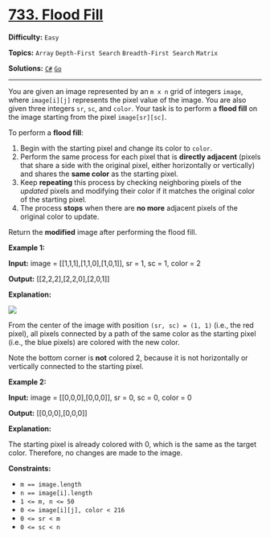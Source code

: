 # [733. Flood Fill](https://leetcode.com/problems/flood-fill/)

**Difficulty:** `Easy`

**Topics:** `Array` `Depth-First Search` `Breadth-First Search` `Matrix`

**Solutions:** [`C#`](../../src/csharp/challenges/Problems/FloodFill.cs) [`Go`](../../src/go/challenges/problems/flood_fill_test.go)

---

You are given an image represented by an `m x n` grid of integers `image`, where `image[i][j]` represents the pixel value of the image. You are also given three integers `sr`, `sc`, and `color`. Your task is to perform a **flood fill** on the image starting from the pixel `image[sr][sc]`.

To perform a **flood fill**:

1. Begin with the starting pixel and change its color to `color`.
2. Perform the same process for each pixel that is **directly adjacent** (pixels that share a side with the original pixel, either horizontally or vertically) and shares the **same color** as the starting pixel.
3. Keep **repeating** this process by checking neighboring pixels of the *updated* pixels and modifying their color if it matches the original color of the starting pixel.
4. The process **stops** when there are **no more** adjacent pixels of the original color to update.

Return the **modified** image after performing the flood fill.

**Example 1:**

**Input:** image = [[1,1,1],[1,1,0],[1,0,1]], sr = 1, sc = 1, color = 2

**Output:** [[2,2,2],[2,2,0],[2,0,1]]

**Explanation:**

![](https://assets.leetcode.com/uploads/2021/06/01/flood1-grid.jpg)

From the center of the image with position `(sr, sc) = (1, 1)` (i.e., the red pixel), all pixels connected by a path of the same color as the starting pixel (i.e., the blue pixels) are colored with the new color.

Note the bottom corner is **not** colored 2, because it is not horizontally or vertically connected to the starting pixel.

**Example 2:**

**Input:** image = [[0,0,0],[0,0,0]], sr = 0, sc = 0, color = 0

**Output:** [[0,0,0],[0,0,0]]

**Explanation:**

The starting pixel is already colored with 0, which is the same as the target color. Therefore, no changes are made to the image.

**Constraints:**

* `m == image.length`
* `n == image[i].length`
* `1 <= m, n <= 50`
* `0 <= image[i][j], color < 216`
* `0 <= sr < m`
* `0 <= sc < n`